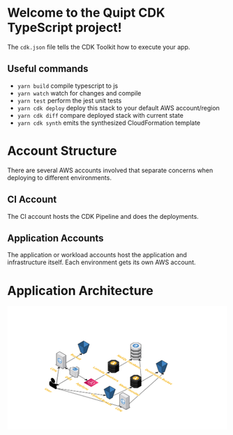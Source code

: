 # Welcome to the Quipt CDK TypeScript project!

The `cdk.json` file tells the CDK Toolkit how to execute your app.

## Useful commands

 * `yarn build`           compile typescript to js
 * `yarn watch`           watch for changes and compile
 * `yarn test`            perform the jest unit tests
 * `yarn cdk deploy`      deploy this stack to your default AWS account/region
 * `yarn cdk diff`        compare deployed stack with current state
 * `yarn cdk synth`       emits the synthesized CloudFormation template

# Account Structure
There are several AWS accounts involved that separate concerns when deploying to different environments.

## CI Account
The CI account hosts the CDK Pipeline and does the deployments.

## Application Accounts
The application or workload accounts host the application and infrastructure itself. Each environment gets its own AWS account.

# Application Architecture
![Architecture Diagram](./doc/architecture.svg)
